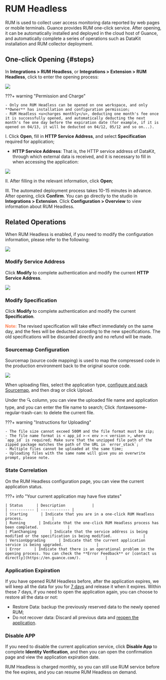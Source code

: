 # RUM Headless


RUM is used to collect user access monitoring data reported by web pages or mobile terminals. Guance provides RUM one-click service. After opening, it can be automatically installed and deployed in the cloud host of Guance, and automatically complete a series of operations such as DataKit installation and RUM collector deployment.


## One-click Opening {#steps}

In **Integrations > RUM Headless**, or **Integrations > Extension > RUM Headless**, click to enter the opening process:

![](img/headless-1.png)

???+ warning "Permission and Charge"

    - Only one RUM Headless can be opened on one workspace, and only **Owner** has installation and configuration permission;
    - RUM Headless <u>charges monthly</u>, deducting one month's fee once it is successfully opened, and automatically deducting the next month's fee one day before the expiration date (for example, if it is opened on 04/13, it will be deducted on 04/12, 05/12 and so on...).


I. Click **Open**, fill in **HTTP Service Address**, and select **Specification** required for application;

- **HTTP Service Address**: That is, the HTTP service address of DataKit, through which external data is received, and it is necessary to fill in when accessing the application:

![](img/headless-5.png)

II. After filling in the relevant information, click **Open**;

III. The automated deployment process takes 10-15 minutes in advance. After opening, click **Confirm**. You can go directly to the studio in **Integrations > Extension**. Click **Configuration > Overview** to view information about RUM Headless.



## Related Operations

When RUM Headless is enabled, if you need to modify the configuration information, please refer to the following:

![](img/headless-2.png)

### Modify Service Address

Click **Modify** to complete authentication and modify the current **HTTP Service Address**.

![](img/automata-4.png)

### Modify Specification

Click **Modify** to complete authentication and modify the current **Specification**.

<font color=coral>**Note:**</font> The revised specification will take effect immediately on the same day, and the fees will be deducted according to the new specifications. The old specifications will be discarded directly and no refund will be made.

### Sourcemap Configuration

Sourcemap (source code mapping) is used to map the compressed code in the production environment back to the original source code.

![](img/headless-3.png)

When uploading files, select the application type, [configure and pack Sourcemap](../datakit/rum.md#sourcemap), and then drag or click Upload.

Under the 🔍 column, you can view the uploaded file name and application type, and you can enter the file name to search; Click :fontawesome-regular-trash-can: to delete the current file.

???+ warning "Instructions for Uploading"

    - The file size cannot exceed 500M and the file format must be zip;
    - The file name format is < app_id >-< env >-< version >, where `app_id` is required; Make sure that the unzipped file path of the zipped package matches the path of the URL in `error_stack`;
    - Multiple files cannot be uploaded at the same time;
    - Uploading files with the same name will give you an overwrite prompt, please note.

### State Correlation

On the RUM Headless configuration page, you can view the current application status.

???+ info "Your current application may have five states"

    | Status      | Description            |
    | ----------- | ------------- |
    | Starting      | Indicate that you are in a one-click RUM Headless process.             |
    | Running      | Indicate that the one-click RUM Headless process has been completed.             |
    | PlanChanging      | Indicate that the service address is being modified or the specification is being modified.              |
    | VersionUpgrading      | Indicate that the current application service is being upgraded.               |
    | Error      | Indicate that there is an operational problem in the opening process. You can check the **Error Feedback** or [contact us directly](https://en.guance.com/).           |

### Application Expiration

If you have opened RUM Headless before, after the application expires, we will keep all the data for you for <u>7 days</u> and release it when it expires. Within these 7 days, if you need to open the application again, you can choose to restore all the data or not:

- Restore Data: backup the previously reserved data to the newly opened RUM;  
- Do not recover data: Discard all previous data and [reopen the application](#steps).


### Disable APP

If you need to disable the current application service, click **Disable App** to complete **Identity Verification**, and then you can open the confirmation page and view the application expiration date.

RUM Headless is charged monthly, so you can still use RUM service before the fee expires, and you can resume RUM Headless on demand.
    


